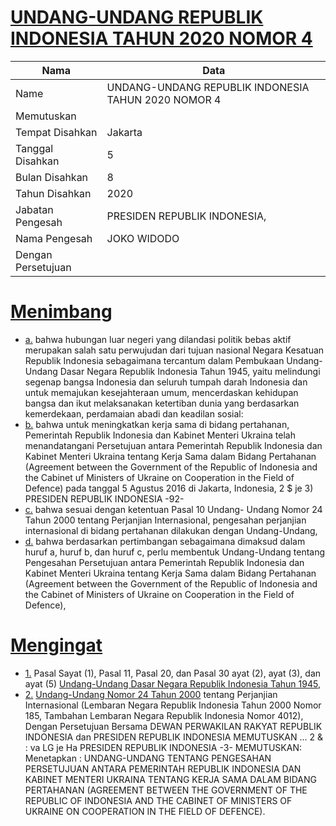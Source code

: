 # [UNDANG-UNDANG REPUBLIK INDONESIA TAHUN 2020 NOMOR 4](http://example.org/legal/document/uu/2020/4)

| Nama | Data |
| ------ | ----- |
|Name|UNDANG-UNDANG REPUBLIK INDONESIA TAHUN 2020 NOMOR 4|
|Memutuskan||
|Tempat Disahkan|Jakarta|
|Tanggal Disahkan|5|
|Bulan Disahkan|8|
|Tahun Disahkan|2020|
|Jabatan Pengesah|PRESIDEN REPUBLIK INDONESIA,|
|Nama Pengesah|JOKO WIDODO|
|Dengan Persetujuan||
# [Menimbang](http://example.org/legal/document/uu/2020/4/menimbang)

* [a.](http://example.org/legal/document/uu/2020/4/menimbang/point/a) bahwa hubungan luar negeri yang dilandasi politik bebas aktif merupakan salah satu perwujudan dari tujuan nasional Negara Kesatuan Republik Indonesia sebagaimana tercantum dalam Pembukaan Undang- Undang Dasar Negara Republik Indonesia Tahun 1945, yaitu melindungi segenap bangsa Indonesia dan seluruh tumpah darah Indonesia dan untuk memajukan kesejahteraan umum, mencerdaskan kehidupan bangsa dan ikut melaksanakan ketertiban dunia yang berdasarkan kemerdekaan, perdamaian abadi dan keadilan sosial:
* [b.](http://example.org/legal/document/uu/2020/4/menimbang/point/b) bahwa untuk meningkatkan kerja sama di bidang pertahanan, Pemerintah Republik Indonesia dan Kabinet Menteri Ukraina telah menandatangani Persetujuan antara Pemerintah Republik Indonesia dan Kabinet Menteri Ukraina tentang Kerja Sama dalam Bidang Pertahanan (Agreement between the Government of the Republic of Indonesia and the Cabinet uf Ministers of Ukraine on Cooperation in the Field of Defence) pada tanggal 5 Agustus 2016 di Jakarta, Indonesia, 2 $ je 3) PRESIDEN REPUBLIK INDONESIA -92-
* [c.](http://example.org/legal/document/uu/2020/4/menimbang/point/c) bahwa sesuai dengan ketentuan Pasal 10 Undang- Undang Nomor 24 Tahun 2000 tentang Perjanjian Internasional, pengesahan perjanjian internasional di bidang pertahanan dilakukan dengan Undang-Undang,
* [d.](http://example.org/legal/document/uu/2020/4/menimbang/point/d) bahwa berdasarkan pertimbangan sebagaimana dimaksud dalam huruf a, huruf b, dan huruf c, perlu membentuk Undang-Undang tentang Pengesahan Persetujuan antara Pemerintah Republik Indonesia dan Kabinet Menteri Ukraina tentang Kerja Sama dalam Bidang Pertahanan (Agreement between the Government of the Republic of Indonesia and the Cabinet of Ministers of Ukraine on Cooperation in the Field of Defence),
# [Mengingat](http://example.org/legal/document/uu/2020/4/mengingat)

* [1.](http://example.org/legal/document/uu/2020/4/mengingat/point/0001) Pasal Sayat (1), Pasal 11, Pasal 20, dan Pasal 30 ayat (2), ayat (3), dan ayat (5) [Undang-Undang Dasar Negara Republik Indonesia Tahun 1945](http://example.org/legal/document/uu),
* [2.](http://example.org/legal/document/uu/2020/4/mengingat/point/0002) [Undang-Undang Nomor 24 Tahun 2000](http://example.org/legal/document/uu/2000/24) tentang Perjanjian Internasional (Lembaran Negara Republik Indonesia Tahun 2000 Nomor 185, Tambahan Lembaran Negara Republik Indonesia Nomor 4012), Dengan Persetujuan Bersama DEWAN PERWAKILAN RAKYAT REPUBLIK INDONESIA dan PRESIDEN REPUBLIK INDONESIA MEMUTUSKAN ... 2 & : va LG je Ha PRESIDEN REPUBLIK INDONESIA -3- MEMUTUSKAN: Menetapkan : UNDANG-UNDANG TENTANG PENGESAHAN PERSETUJUAN ANTARA PEMERINTAH REPUBLIK INDONESIA DAN KABINET MENTERI UKRAINA TENTANG KERJA SAMA DALAM BIDANG PERTAHANAN (AGREEMENT BETWEEN THE GOVERNMENT OF THE REPUBLIC OF INDONESIA AND THE CABINET OF MINISTERS OF UKRAINE ON COOPERATION IN THE FIELD OF DEFENCE).